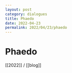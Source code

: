 ```yaml
---
layout: post
category: dialogues
title: Phaedo
date: 2022-04-23
permalink: 2022/04/23/phaedo 
---
```


# Phaedo

[[2022]] / [[blog]]